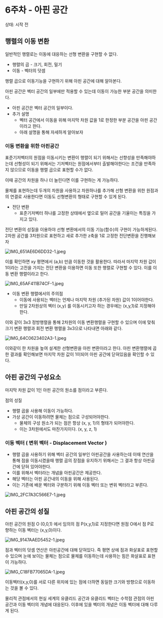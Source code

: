 # 6주차 - 아핀 공간

상태: 시작 전

## 행렬의 이동 변환

일반적인 행렬로는 이동에 대응하는 선형 변환을 구현할 수 없다.

- 행렬의 곱 - 크기, 회전, 밀기
- 이동 - 벡터의 덧셈

행렬 곱으로 이동기능을 구현하기 위해 아핀 공간에 대해 알아본다. 

아핀 공간은 벡터 공간의 일부에만 적용할 수 있는데 이동이 가능한 부분 공간을 의미한다.

- 아핀 공간은 벡터 공간의 일부이다.
- 추가 설명
    - 벡터 공간에서 이동을 위해 마지막 차원 값을 1로 한정한 부분 공간을 아핀 공간이라고 한다.
    - 아래 설명을 통해 자세하게 알아보자

### 이동 변환을 위한 아핀공간

표준기저벡터의 원점을 이동시키는 변환이 행렬이 되기 위해서는 선향성을 만족해야하는데 선형성이 되기 위해서는 기저벡터는 원점에서부터 출발해야한다는 조건을 만족하지 않으므로 이동을 행렬 곱으로 표현할 수가 없다.

이때 공간의 차원을 하나 더 늘린다면 이를 구현하는 게 가능하다.

물체를 표현하는데 두개의 차원을 사용하고 차원하나를 추가해 선형 변환을 위한 원점과의 연결로 사용한다면 이동도 선형변환의 형태로 구현할 수 있게 된다.

- 전단 변환
    - 표준기저벡터 하나를 고정한 상태에서 옆으로 밀어 공간을 기울이는 특징을 가지고 있다.

전단 변환의 성질을 이용하야 선형 변환에서의 이동 기능(함수)의 구현이 가능하게된다.  2차원 공간를 3차원으로 표현하고 새로 추가한 z축을 1로 고정한 전단변환을 진행해보자

![IMG_651AE6D6DD32-1.jpeg](6%E1%84%8C%E1%85%AE%E1%84%8E%E1%85%A1%20-%20%E1%84%8B%E1%85%A1%E1%84%91%E1%85%B5%E1%86%AB%20%E1%84%80%E1%85%A9%E1%86%BC%E1%84%80%E1%85%A1%E1%86%AB%2074599c966f024adfa55df626fdd33156/IMG_651AE6D6DD32-1.jpeg)

이를 확인하면 xy 평면에서 (a,b) 만큼 이동한 것을 활용한다. 따라서 마지막 차원 값이 1이라는 고전을 가지는 전단 변환을 이용하면 이동 또한 행렬로 구현할 수 있다. 이를 이동 변환 행렬이라고 한다.

![IMG_65AF411B74CF-1.jpeg](6%E1%84%8C%E1%85%AE%E1%84%8E%E1%85%A1%20-%20%E1%84%8B%E1%85%A1%E1%84%91%E1%85%B5%E1%86%AB%20%E1%84%80%E1%85%A9%E1%86%BC%E1%84%80%E1%85%A1%E1%86%AB%2074599c966f024adfa55df626fdd33156/IMG_65AF411B74CF-1.jpeg)

- 이동 변환 행렬에서의 주의점
    - 이동에 사용되는 벡터는 언제나 마지막 차원 (추가된 차원) 값이 1이어야한다.
    - 만일 2차원상의 벡터 (x,y) 를 이동시키고자 하는 경우에는 (x,y,1)로 지정해야 한다.

이와 같이 3x3 정방행렬을 통해 2차원의 이동 변환행렬을 구현할 수 있으며 이에 맞춰 크기 변환 행렬과 회전 변환 행렬을 3x3으로 나타내면 아래와 같다.

![IMG_64C0623402A3-1.jpeg](6%E1%84%8C%E1%85%AE%E1%84%8E%E1%85%A1%20-%20%E1%84%8B%E1%85%A1%E1%84%91%E1%85%B5%E1%86%AB%20%E1%84%80%E1%85%A9%E1%86%BC%E1%84%80%E1%85%A1%E1%86%AB%2074599c966f024adfa55df626fdd33156/IMG_64C0623402A3-1.jpeg)

이와같이 한 차원을 높여 설계한 선형변환을 아핀 변환이라고 한다. 아핀 변환행렬에 곱한 결과를 확인해보면 마지막 차원 값이 1이되어 아핀 공간에 닫혀있음을 확인할 수 있다.

## 아핀 공간의 구성요소

마지막 차원 값이 1인 아핀 공간의 원소를 점이라고 부른다.

점의 성질

- 행렬 곱을 사용해 이동이 가능하다.
- 가상 공간이 이동하려면 물체는 점으로 구성되어야한다.
    - 물체의 구성 원소가 되는 점은 항상 (x, y, 1)의 형태가 되어야한다.
    - 이는 3차원에서도 마찬가지이다. (x, y, z, 1)
    

### 이동 벡터 ( 변위 벡터 - Displacement Vector )

- 행렬 곱을 사용하기 위해 벡터 공간의 일부인 아핀공간을 사용하는데 이때 연산을 통해 점을 이동시켰을때 행렬 곱의 장점을 유지하기 위해서는 그 결과 항상 아핀공간에 닫혀 있어야한다.
- 이를 위해서 벡터라는 개념을 아핀공간은 제공한다.
- 해당 벡터는 아핀 공간내의 이동을 위해 사용된다.
- 이는 기존에 배운 벡터와 구분하기 위해 이동 벡터 또는 변위 벡터라고 부른다.

![IMG_2FC7A3C566E7-1.jpeg](6%E1%84%8C%E1%85%AE%E1%84%8E%E1%85%A1%20-%20%E1%84%8B%E1%85%A1%E1%84%91%E1%85%B5%E1%86%AB%20%E1%84%80%E1%85%A9%E1%86%BC%E1%84%80%E1%85%A1%E1%86%AB%2074599c966f024adfa55df626fdd33156/IMG_2FC7A3C566E7-1.jpeg)

## 아핀 공간의 성질

아핀 공간의 원점 O (0,0,1) 에서 임의의 점 P(x,y,1)로 지정한다면 원점 O에서 점 P로 향하는 이동 벡터는 (x,y,0)이다.

![IMG_9147AAED5452-1.jpeg](6%E1%84%8C%E1%85%AE%E1%84%8E%E1%85%A1%20-%20%E1%84%8B%E1%85%A1%E1%84%91%E1%85%B5%E1%86%AB%20%E1%84%80%E1%85%A9%E1%86%BC%E1%84%80%E1%85%A1%E1%86%AB%2074599c966f024adfa55df626fdd33156/IMG_9147AAED5452-1.jpeg)

점과 벡터의 덧셈 연산은 아핀공간에 대해 닫혀있다. 즉 평면 상에 점과 화살표로 표현할 수 있으며 눈에 보이는 물체는 점으로 물체를 이동하는데 사용하는 힘은 화살표로 표현이 가능하다.

![IMG_C18FB77065DA-1.jpeg](6%E1%84%8C%E1%85%AE%E1%84%8E%E1%85%A1%20-%20%E1%84%8B%E1%85%A1%E1%84%91%E1%85%B5%E1%86%AB%20%E1%84%80%E1%85%A9%E1%86%BC%E1%84%80%E1%85%A1%E1%86%AB%2074599c966f024adfa55df626fdd33156/IMG_C18FB77065DA-1.jpeg)

이동벡터(x,y,0)를 서로 다른 위치에 있는 점에 더하면 동일한 크기와 방향으로 이동하는 것을 볼 수 있다. 

물리적 관점에서의 현실 세계의 유클리드 공간과 유클리드 벡터는 수학점 관점의 아핀 공간과 이동 벡터의 개념에 대응된다. 이후에 있을 벡터의 개념은 이동 벡터에 대해 다루게 된다.
